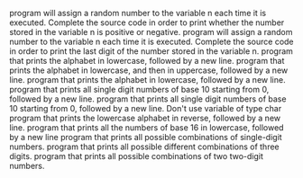 program will assign a random number to the variable n each time it is executed. Complete the source code in order to print whether the number stored in the variable n is positive or negative.
program will assign a random number to the variable n each time it is executed. Complete the source code in order to print the last digit of the number stored in the variable n.
program that prints the alphabet in lowercase, followed by a new line.
program that prints the alphabet in lowercase, and then in uppercase, followed by a new line.
program that prints the alphabet in lowercase, followed by a new line.
program that prints all single digit numbers of base 10 starting from 0, followed by a new line.
 program that prints all single digit numbers of base 10 starting from 0, followed by a new line. Don't use variable of type char
 program that prints the lowercase alphabet in reverse, followed by a new line.
 program that prints all the numbers of base 16 in lowercase, followed by a new line
 program that prints all possible combinations of single-digit numbers.
 program that prints all possible different combinations of three digits.
 program that prints all possible combinations of two two-digit numbers.
